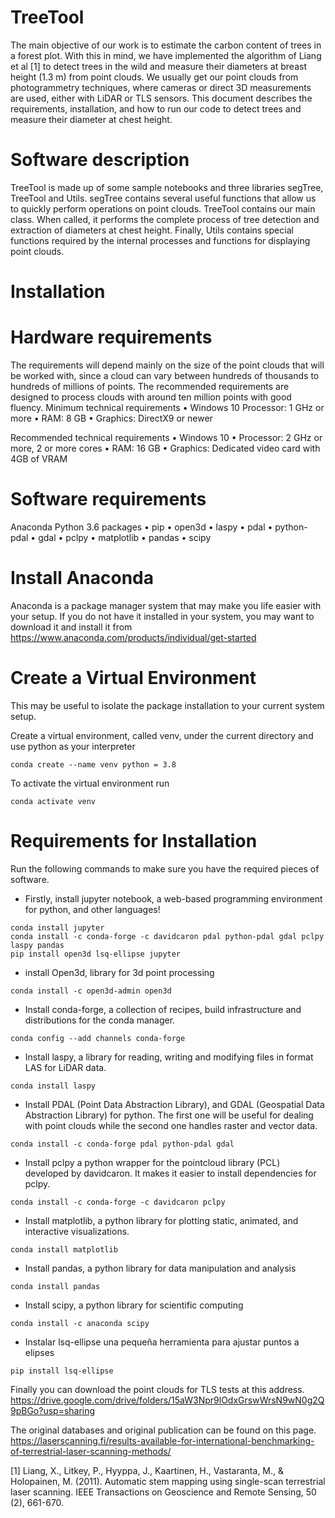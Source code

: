 # TreeTool


The main objective of our work is to estimate the carbon content of trees in a forest plot. With this in mind, we have implemented the algorithm of Liang et al [1] to detect trees in the wild and measure their diameters at breast height (1.3 m) from point clouds. We usually get our point clouds from photogrammetry techniques, where cameras or direct 3D measurements are used, either with LiDAR or TLS sensors. This document describes the requirements, installation, and how to run our code to detect trees and measure their diameter at chest height.

# Software description

TreeTool is made up of some sample notebooks and three libraries segTree, TreeTool and Utils. segTree contains several useful functions that allow us to quickly perform operations on point clouds. TreeTool contains our main class. When called, it performs the complete process of tree detection and extraction of diameters at chest height. Finally, Utils contains special functions required by the internal processes and functions for displaying point clouds.

# Installation

# Hardware requirements
The requirements will depend mainly on the size of the point clouds that will be worked with, since a cloud can vary between hundreds of thousands to hundreds of millions of points. The recommended requirements are designed to process clouds with around ten million points with good fluency.
Minimum technical requirements
• Windows 10
Processor: 1 GHz or more
• RAM: 8 GB
• Graphics: DirectX9 or newer

Recommended technical requirements
• Windows 10
• Processor: 2 GHz or more, 2 or more cores
• RAM: 16 GB
• Graphics: Dedicated video card with 4GB of VRAM

# Software requirements
Anaconda
Python 3.6
packages
• pip
• open3d
• laspy
• pdal
• python-pdal
• gdal
• pclpy
• matplotlib
• pandas
• scipy


# Install Anaconda
Anaconda is a package manager system that may make you life easier with your setup. If you do not have it installed in your system, you may want to download it and install it from https://www.anaconda.com/products/individual/get-started


# Create a Virtual Environment

This may be useful to isolate the package installation to your current system setup.

Create a virtual environment, called venv, under the current directory and use python as your interpreter

```
conda create --name venv python = 3.8
```

To activate the virtual environment run
```
conda activate venv
```

# Requirements for Installation

Run the following commands to make sure you have the required pieces of software.

* Firstly, install jupyter notebook, a web-based programming environment for python, and other languages!


```
conda install jupyter
conda install -c conda-forge -c davidcaron pdal python-pdal gdal pclpy laspy pandas
pip install open3d lsq-ellipse jupyter
```

* install Open3d, library for 3d point processing
```
conda install -c open3d-admin open3d
```

* Install conda-forge, a collection of recipes, build infrastructure and distributions for the conda manager.
```
conda config --add channels conda-forge
```
* Install laspy, a library for reading, writing and modifying files in format LAS for LiDAR data.
```
conda install laspy
```
 * Install PDAL (Point Data Abstraction Library), and GDAL (Geospatial Data Abstraction Library) for python. The first one will be useful for dealing with point clouds while the second one handles raster and vector data.
 ```
conda install -c conda-forge pdal python-pdal gdal
```
 * Install pclpy a python wrapper for the pointcloud library (PCL) developed by davidcaron. It makes it easier to install dependencies for pclpy.
```
conda install -c conda-forge -c davidcaron pclpy
```
* Install matplotlib, a python library for plotting static, animated, and interactive visualizations. 
```
conda install matplotlib
```
* Install pandas, a python library for data manipulation and analysis 
```
conda install pandas
```
* Install scipy, a python library for scientific computing 
```
conda install -c anaconda scipy
```
* Instalar lsq-ellipse una pequeña herramienta para ajustar puntos a elipses
```
pip install lsq-ellipse
```

Finally you can download the point clouds for TLS tests at this address.
https://drive.google.com/drive/folders/15aW3Npr9lOdxGrswWrsN9wN0g2Q9pBGo?usp=sharing

The original databases and original publication can be found on this page.
https://laserscanning.fi/results-available-for-international-benchmarking-of-terrestrial-laser-scanning-methods/


[1] Liang, X., Litkey, P., Hyyppa, J., Kaartinen, H., Vastaranta, M., & Holopainen, M. (2011). Automatic stem mapping using single-scan terrestrial laser scanning. IEEE Transactions on Geoscience and Remote Sensing, 50 (2), 661-670.
